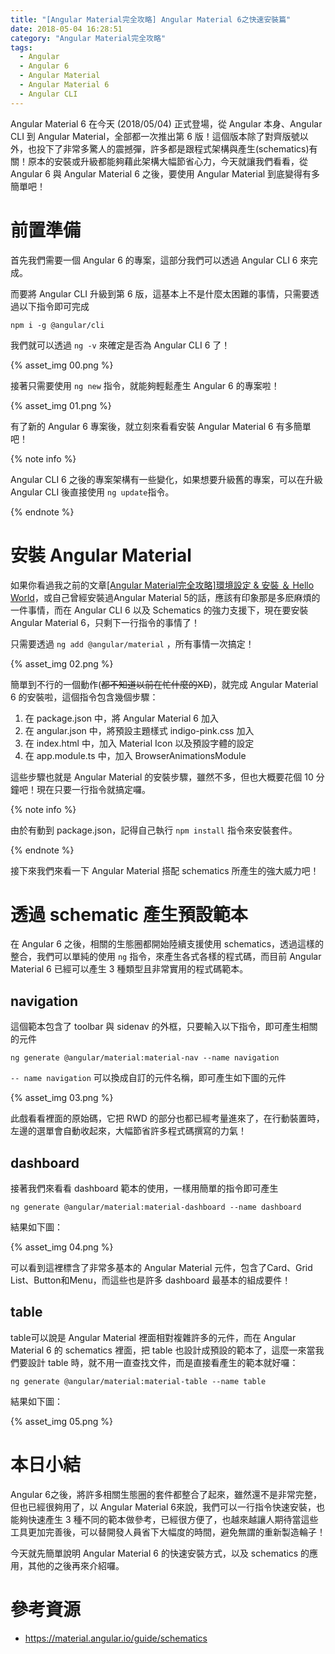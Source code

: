 ```yaml
---
title: "[Angular Material完全攻略] Angular Material 6之快速安裝篇"
date: 2018-05-04 16:28:51
category: "Angular Material完全攻略"
tags:
  - Angular
  - Angular 6
  - Angular Material
  - Angular Material 6
  - Angular CLI
---
```


Angular Material 6 在今天 (2018/05/04) 正式登場，從 Angular 本身、Angular CLI 到 Angular Material，全部都一次推出第 6 版！這個版本除了對齊版號以外，也投下了非常多驚人的震撼彈，許多都是跟程式架構與產生(schematics)有關！原本的安裝或升級都能夠藉此架構大幅節省心力，今天就讓我們看看，從 Angular 6 與 Angular Material 6 之後，要使用 Angular Material 到底變得有多簡單吧！

<!-- more -->

# 前置準備

首先我們需要一個 Angular 6 的專案，這部分我們可以透過 Angular CLI 6 來完成。

而要將 Angular CLI 升級到第 6 版，這基本上不是什麼太困難的事情，只需要透過以下指令即可完成

```shell
npm i -g @angular/cli
```

我們就可以透過 `ng -v` 來確定是否為 Angular CLI 6 了！

{% asset_img 00.png %}

接著只需要使用 `ng new` 指令，就能夠輕鬆產生 Angular 6 的專案啦！

{% asset_img 01.png %}

有了新的 Angular 6 專案後，就立刻來看看安裝 Angular Material 6 有多簡單吧！

{% note info %}

Angular CLI 6 之後的專案架構有一些變化，如果想要升級舊的專案，可以在升級 Angular CLI 後直接使用 `ng update`指令。

{% endnote %}

# 安裝 Angular Material

如果你看過我之前的文章[[Angular Material完全攻略]環境設定 & 安裝 ＆ Hello World](https://wellwind.idv.tw/blog/2017/12/20/angular-material-02-installation/)，或自己曾經安裝過Angular Material 5的話，應該有印象那是多麽麻煩的一件事情，而在 Angular CLI 6 以及 Schematics 的強力支援下，現在要安裝 Angular Material 6，只剩下一行指令的事情了！

只需要透過 `ng add @angular/material` ，所有事情一次搞定！

{% asset_img 02.png %}

簡單到不行的一個動作(~~都不知道以前在忙什麼的XD~~)，就完成 Angular Material 6 的安裝啦，這個指令包含幾個步驟：

1.  在 package.json 中，將 Angular Material 6 加入
2.  在 angular.json 中，將預設主題樣式 indigo-pink.css 加入
3.  在 index.html 中，加入 Material Icon 以及預設字體的設定
4.  在 app.module.ts 中，加入 BrowserAnimationsModule 

這些步驟也就是 Angular Material 的安裝步驟，雖然不多，但也大概要花個 10 分鐘吧！現在只要一行指令就搞定囉。

{% note info %}

由於有動到 package.json，記得自己執行 `npm install` 指令來安裝套件。

{% endnote %}

接下來我們來看一下 Angular Material 搭配 schematics 所產生的強大威力吧！

# 透過 schematic 產生預設範本

在 Angular 6 之後，相關的生態圈都開始陸續支援使用 schematics，透過這樣的整合，我們可以單純的使用 `ng` 指令，來產生各式各樣的程式碼，而目前 Angular Material 6 已經可以產生 3 種類型且非常實用的程式碼範本。

## navigation

這個範本包含了 toolbar 與 sidenav 的外框，只要輸入以下指令，即可產生相關的元件

```shell
ng generate @angular/material:material-nav --name navigation
```

`-- name navigation` 可以換成自訂的元件名稱，即可產生如下圖的元件

{% asset_img 03.png %}

此戲看看裡面的原始碼，它把 RWD 的部分也都已經考量進來了，在行動裝置時，左邊的選單會自動收起來，大幅節省許多程式碼撰寫的力氣！

## dashboard

接著我們來看看 dashboard 範本的使用，一樣用簡單的指令即可產生

```shell
ng generate @angular/material:material-dashboard --name dashboard
```

結果如下圖：

{% asset_img 04.png %}

可以看到這裡標含了非常多基本的 Angular Material 元件，包含了Card、Grid List、Button和Menu，而這些也是許多 dashboard 最基本的組成要件！

## table

table可以說是 Angular Material 裡面相對複雜許多的元件，而在 Angular Material 6 的 schematics 裡面，把 table 也設計成預設的範本了，這麼一來當我們要設計 table 時，就不用一直查找文件，而是直接看產生的範本就好囉：

```shell
ng generate @angular/material:material-table --name table
```

結果如下圖：

{% asset_img 05.png %}

# 本日小結

Angular 6之後，將許多相關生態圈的套件都整合了起來，雖然還不是非常完整，但也已經很夠用了，以 Angular Material 6來說，我們可以一行指令快速安裝，也能夠快速產生 3 種不同的範本做參考，已經很方便了，也越來越讓人期待當這些工具更加完善後，可以替開發人員省下大幅度的時間，避免無謂的重新製造輪子！

今天就先簡單說明 Angular Material 6 的快速安裝方式，以及 schematics 的應用，其他的之後再來介紹囉。

# 參考資源

-   https://material.angular.io/guide/schematics
